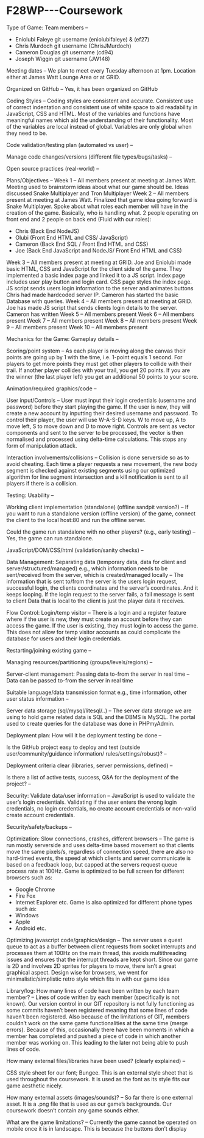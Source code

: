 # F28WP---Coursework

Type of Game:
Team members –
-	Eniolubi Faleye             git username (eniolubifaleye) & (ef27)
-	Chris Murdoch               git username (ChrisJMurdoch)
-	Cameron Douglas             git username (cd94)
-	Joseph Wiggin               git username (JW148)

Meeting dates –
We plan to meet every Tuesday afternoon at 1pm. Location either at James Watt Lounge Area or at GRID.

Organized on GitHub –
Yes, it has been organized on GitHub

Coding Styles –
Coding styles are consistent and accurate. Consistent use of correct indentation and consistent use of white space to aid readability in JavaScript, CSS and HTML.
Most of the variables and functions have meaningful names which aid the understanding of their functionality. Most of the variables are local instead of global. Variables are only global when they need to be.

Code validation/testing plan (automated vs user) –

Manage code changes/versions (different file types/bugs/tasks) –

Open source practices (real-world) –

Plans/Objectives –
Week 1 – All members present at meeting at James Watt. Meeting used to brainstorm ideas about what our game should be. Ideas discussed Snake Multiplayer and Tron Multiplayer
Week 2 – All members present at meeting at James Watt. Finalized that game idea going forward is Snake Multiplayer. Spoke about what roles each member will have in the creation of the game. Basically, who is handling what.
2 people operating on front end and 2 people on back end (Fluid with our roles):
-	Chris (Back End 	NodeJS)
-	Olubi (Front End HTML and CSS/ JavaScript)
-	Cameron (Back End SQL / Front End HTML and CSS)
-	Joe (Back End JavaScript and NodeJS/ Front End HTML and CSS)

Week 3 – All members present at meeting at GRID. Joe and Eniolubi made basic HTML, CSS and JavaScript for the client side of the game. They implemented a basic index page and linked it to a JS script. Index page includes user play button and login card. CSS page styles the index page. JS script sends users login information to the server and animates buttons Chris had made hardcoded server IP. Cameron has started the basic Database with queries.
Week 4 – All members present at meeting at GRID. Joe has made JS script that sends clients login details to the server. Cameron has written
Week 5 – All members present
Week 6 – All members present
Week 7 – All members present
Week 8 – All members present
Week 9 – All members present
Week 10 – All members present

Mechanics for the Game:
Gameplay details –

Scoring/point system –
As each player is moving along the canvas their points are going up by 1 with the time, i.e. 1-point equals 1 second.
For players to get more points they must get other players to collide with their trail. If another player collides with your trail, you get 20 points.
If you are the winner (the last player left) you get an additional 50 points to your score.

Animation/required graphics/code –

User input/Controls –
User must input their login credentials (username and password) before they start playing the game. If the user is new, they will create a new account by inputting their desired username and password.
To control their player, the user will use W-A-S-D keys. W to move up, A to move left, S to move down and D to move right.
Controls are sent as vector components and sent to the server to be processed, the vector is then normalised and processed using delta-time calculations.
This stops any form of manipulation attack.

Interaction involvements/collisions –
Collision is done serverside so as to avoid cheating.  Each time a player requests a new movement, the new body segment is checked against existing segments
using our optimized algorithm for line segment intersection and a  kill notification is sent to all players if there is a collision.

Testing:
Usability –

Working client implementation (standalone) (offline sandpit version?) –
If you want to run a standalone version (offline version) of the game, connect the client to the local host:80 and run the offline server.

Could the game run standalone with no other players? (e.g., early testing) –
Yes, the game can run standalone.

JavaScript/DOM/CSS/html (validation/sanity checks) –

Data Management:
Separating data (temporary data, data for client and server/structured/managed) e.g., which information needs to be sent/received from the server, which is created/managed locally –
The information that is sent to/from the server is the users login request, successful login, the clients coordinates and the server’s coordinates. And it keeps looping.
If the login request to the server fails, a fail message is sent to client
Data that is local to the client is just the player data it receives.

Flow Control:
Login/temp visitor –
There is a login and a register feature where if the user is new, they must create an account before they can access the game. If the user is existing, they must login to access the game. This does not allow for temp visitor accounts as could complicate the database for users and their login credentials.

Restarting/joining existing game –

Managing resources/partitioning (groups/levels/regions) –

Server-client management:
Passing data to-from the server in real time –
Data can be passed to-from the server in real time

Suitable language/data transmission format e.g., time information, other user status information –

Server data storage (sql/mysql/litesql/..) –
The server data storage we are using to hold game related data is SQL and the DBMS is MySQL. The portal used to create queries for the database was done in PHPmyAdmin.

Deployment plan:
How will it be deployment testing be done –

Is the GitHub project easy to deploy and test (outside user/community/guidance information/ rules/settings/robust)? –

Deployment criteria clear (libraries, server permissions, defined) –

Is there a list of active tests, success, Q&A for the deployment of the project? –

Security:
Validate data/user information –
JavaScript is used to validate the user’s login credentials. Validating if the user enters the wrong login credentials, no login credentials, no create account credentials or non-valid create account credentials.

Security/safety/backups –

Optimization:
Slow connections, crashes, different browsers –
The game is run mostly serverside and uses delta-time based movement so that clients move the same pixels/s, regardless of connection speed, there are also no
hard-timed events, the speed at which clients and server communicate is based on a feedback loop, but capped at the servers request queue process rate at 100Hz.
Game is optimized to be full screen for different browsers such as:
-	Google Chrome
-	Fire Fox
-	Internet Explorer etc.
Game is also optimized for different phone types such as:
-	Windows
-	Apple
-	Android etc.

Optimizing javascript code/graphics/design –
The server uses a quest queue to act as a buffer between client requests from socket interrupts and processes them at 100Hz on the main thread, this avoids
multithreading issues and ensures that the interrupt threads are kept short.
Since our game is 2D and involves 2D sprites for players to move, there isn’t a great graphical aspect.
Design wise for browsers, we went for minimalistic/simplistic retro style which fits in with our game idea

Library/log:
How many lines of code have been written by each team member? –
Lines of code written by each member (specifically is not known). Our version control in our GIT repository is not fully functioning as some commits haven’t been registered meaning that some lines of code haven’t been registered.
Also because of the limitations of GIT, members couldn’t work on the same game functionalities at the same time (merge errors). Because of this, occasionally there have been moments in which a member has completed and pushed a piece of code in which another member was working on. This leading to the later not being able to push lines of code.

How many external files/libraries have been used? (clearly explained) –
<link href="https://fonts.googleapis.com/css?family=Bungee&display=swap" rel="stylesheet">
CSS style sheet for our font; Bungee. This is an external style sheet that is used throughout the coursework. It is used as the font as its style fits our game aesthetic nicely.

How many external assets (images/sounds)? –
So far there is one external asset. It is a .png file that is used as our game’s backgrounds. Our coursework doesn’t contain any game sounds either.

What are the game limitations? –
Currently the game cannot be operated on mobile once it is in landscape. This is because the buttons don’t display
